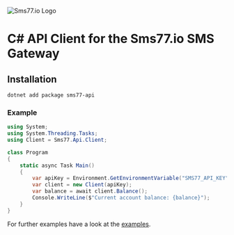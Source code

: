 ![Sms77.io Logo](https://www.sms77.io/wp-content/uploads/2019/07/sms77-Logo-400x79.png "sms77")

# C# API Client for the Sms77.io SMS Gateway

## Installation

```
dotnet add package sms77-api
```

### Example

```c#
using System;
using System.Threading.Tasks;
using Client = Sms77.Api.Client;

class Program
{
    static async Task Main()
    {
        var apiKey = Environment.GetEnvironmentVariable("SMS77_API_KEY");
        var client = new Client(apiKey);
        var balance = await client.Balance();
        Console.WriteLine($"Current account balance: {balance}");
    }
}
```

For further examples have a look at the [examples](./Api/Examples).